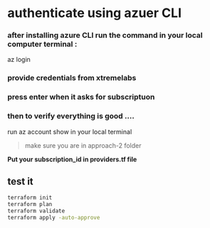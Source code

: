 # authenticate using azuer CLI 

### after installing azure CLI run the command in your local computer terminal :
az login 
 
### provide credentials from xtremelabs
 
### press enter when it asks for subscriptuon 
 
### then to verify everything is good ....
run az account show in your local terminal

> make sure you are in approach-2 folder

**Put your subscription_id in providers.tf file**

## test it
```sh
terraform init
terraform plan
terraform validate
terraform apply -auto-approve
```
